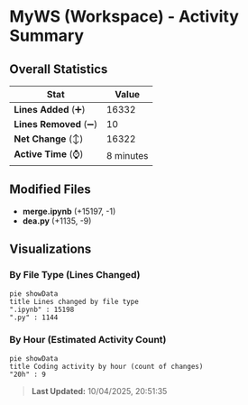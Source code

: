 # MyWS (Workspace) - Activity Summary 

## Overall Statistics

| Stat                   | Value                                                             |
| ---------------------- | ----------------------------------------------------------------- |
| **Lines Added** (➕)   | 16332                                          |
| **Lines Removed** (➖) | 10                                        |
| **Net Change** (↕)    | 16322                |
| **Active Time** (⌚)   | 8 minutes |


## Modified Files
- **merge.ipynb** (+15197, -1)
- **dea.py** (+1135, -9)

## Visualizations

### By File Type (Lines Changed)

```mermaid
pie showData
title Lines changed by file type
".ipynb" : 15198
".py" : 1144
```

### By Hour (Estimated Activity Count)

```mermaid
pie showData
title Coding activity by hour (count of changes)
"20h" : 9
```


> **Last Updated:** 10/04/2025, 20:51:35